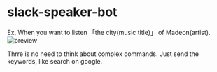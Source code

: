 # slack-speaker-bot

Ex,
When you want to listen 「the city(music title)」 of Madeon(artist).
![preview](https://i.gyazo.com/c2841db927967c0d89c970593e6eb044.png)

Thrre is no need to think about complex commands.
Just send the keywords, like search on google.
